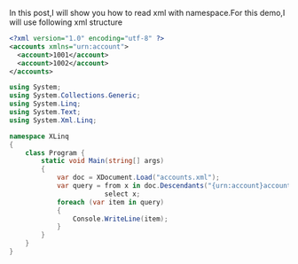 In this post,I will show you how to read xml with namespace.For this demo,I will use following xml structure
```xml
<?xml version="1.0" encoding="utf-8" ?>
<accounts xmlns="urn:account">
  <account>1001</account>
  <account>1002</account>
</accounts> 
```
```csharp
using System;
using System.Collections.Generic;
using System.Linq;
using System.Text;
using System.Xml.Linq;

namespace XLinq
{
    class Program {
        static void Main(string[] args)
        {
            var doc = XDocument.Load("accounts.xml");
            var query = from x in doc.Descendants("{urn:account}account")
                        select x;
            foreach (var item in query)
            {
                Console.WriteLine(item);
            }
        }
    }
}
```
<!--stackedit_data:
eyJoaXN0b3J5IjpbMTc3MDczMzc3Ml19
-->